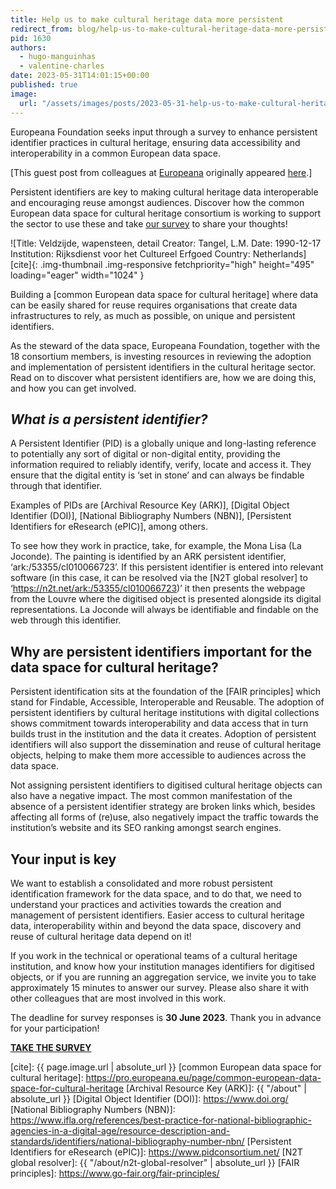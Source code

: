 ```yaml
---
title: Help us to make cultural heritage data more persistent
redirect_from: blog/help-us-to-make-cultural-heritage-data-more-persistent/
pid: 1630
authors:
  - hugo-manguinhas
  - valentine-charles
date: 2023-05-31T14:01:15+00:00
published: true
image:
  url: "/assets/images/posts/2023-05-31-help-us-to-make-cultural-heritage-data-more-persistent/persistent_identifiers_survey_lead.jpg"
---
```


Europeana Foundation seeks input through a survey to enhance persistent
identifier practices in cultural heritage, ensuring data accessibility and
interoperability in a common European data space.

<!--more-->

\[This guest post from colleagues at [Europeana] originally appeared [here].\]

Persistent identifiers are key to making cultural heritage data interoperable
and encouraging reuse amongst audiences. Discover how the common European data
space for cultural heritage consortium is working to support the sector to use
these and take [our survey] to share your thoughts!

![Title: Veldzijde, wapensteen, detail Creator: Tangel, L.M. Date: 1990-12-17
Institution: Rijksdienst voor het Cultureel Erfgoed Country: Netherlands][cite]{: .img-thumbnail .img-responsive fetchpriority="high" height="495" loading="eager" width="1024" }

Building a [common European data space for cultural heritage] where data can
be easily shared for reuse requires organisations that create data
infrastructures to rely, as much as possible, on unique and persistent
identifiers.

As the steward of the data space, Europeana Foundation, together with the 18
consortium members, is investing resources in reviewing the adoption and
implementation of persistent identifiers in the cultural heritage sector. Read
on to discover what persistent identifiers are, how we are doing this, and how
you can get involved.

## *What is a persistent identifier?*

A Persistent Identifier (PID) is a globally unique and long-lasting reference
to potentially any sort of digital or non-digital entity, providing the
information required to reliably identify, verify, locate and access it. They
ensure that the digital entity is ‘set in stone’ and can always be findable
through that identifier.

Examples of PIDs are [Archival Resource Key (ARK)], [Digital Object Identifier
(DOI)], [National Bibliography Numbers (NBN)], [Persistent Identifiers for
eResearch (ePIC)], among others.

To see how they work in practice, take, for example, the Mona Lisa (La
Joconde). The painting is identified by an ARK persistent identifier,
‘ark:/53355/cl010066723’. If this persistent identifier is entered into
relevant software (in this case, it can be resolved via the [N2T global
resolver] to ‘<https://n2t.net/ark:/53355/cl010066723>)’ it then presents the
webpage from the Louvre where the digitised object is presented alongside its
digital representations. La Joconde will always be identifiable and findable
on the web through this identifier.

## **Why are persistent identifiers important for the data space for cultural heritage?**

Persistent identification sits at the foundation of the [FAIR principles]
which stand for Findable, Accessible, Interoperable and Reusable. The adoption
of persistent identifiers by cultural heritage institutions with digital
collections shows commitment towards interoperability and data access that in
turn builds trust in the institution and the data it creates. Adoption of
persistent identifiers will also support the dissemination and reuse of
cultural heritage objects, helping to make them more accessible to audiences
across the data space.

Not assigning persistent identifiers to digitised cultural heritage objects
can also have a negative impact. The most common manifestation of the absence
of a persistent identifier strategy are broken links which, besides affecting
all forms of (re)use, also negatively impact the traffic towards the
institution’s website and its SEO ranking amongst search engines.

## **Your input is key**

We want to establish a consolidated and more robust persistent identification
framework for the data space, and to do that, we need to understand your
practices and activities towards the creation and management of persistent
identifiers. Easier access to cultural heritage data, interoperability within
and beyond the data space, discovery and reuse of cultural heritage data
depend on it!

If you work in the technical or operational teams of a cultural heritage
institution, and know how your institution manages identifiers for digitised
objects, or if you are running an aggregation service, we invite you to take
approximately 15 minutes to answer our survey. Please also share it with other
colleagues that are most involved in this work.

The deadline for survey responses is **30 June 2023**. Thank you in advance
for your participation!

[**TAKE THE SURVEY**][our survey]

[Europeana]: https://pro.europeana.eu
[here]: https://pro.europeana.eu/post/help-us-to-make-cultural-heritage-data-more-persistent
[our survey]: https://survey.zohopublic.com/zs/CCCNrf
[cite]: {{ page.image.url | absolute_url }}
[common European data space for cultural heritage]: https://pro.europeana.eu/page/common-european-data-space-for-cultural-heritage
[Archival Resource Key (ARK)]: {{ "/about" | absolute_url }}
[Digital Object Identifier (DOI)]: https://www.doi.org/
[National Bibliography Numbers (NBN)]: https://www.ifla.org/references/best-practice-for-national-bibliographic-agencies-in-a-digital-age/resource-description-and-standards/identifiers/national-bibliography-number-nbn/
[Persistent Identifiers for eResearch (ePIC)]: https://www.pidconsortium.net/
[N2T global resolver]: {{ "/about/n2t-global-resolver" | absolute_url }}
[FAIR principles]: https://www.go-fair.org/fair-principles/
